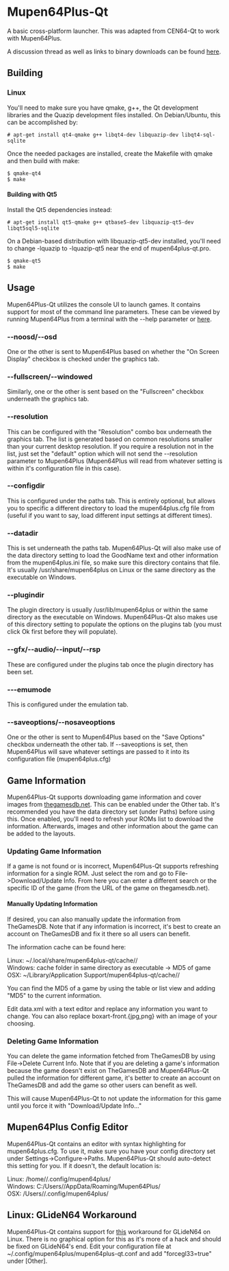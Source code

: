 # Mupen64Plus-Qt

A basic cross-platform launcher. This was adapted from CEN64-Qt to work with Mupen64Plus.

A discussion thread as well as links to binary downloads can be found [here](http://www.emutalk.net/threads/54976-Mupen64Plus-Qt).

## Building

### Linux

You'll need to make sure you have qmake, g++, the Qt development libraries and the Quazip development files installed. On Debian/Ubuntu, this can be accomplished by:

```
# apt-get install qt4-qmake g++ libqt4-dev libquazip-dev libqt4-sql-sqlite
```

Once the needed packages are installed, create the Makefile with qmake and then build with make:

```
$ qmake-qt4
$ make
```

#### Building with Qt5

Install the Qt5 dependencies instead:

```
# apt-get install qt5-qmake g++ qtbase5-dev libquazip-qt5-dev libqt5sql5-sqlite
```

On a Debian-based distribution with libquazip-qt5-dev installed, you'll need to change -lquazip to -lquazip-qt5 near the end of mupen64plus-qt.pro.

```
$ qmake-qt5
$ make
```

## Usage

Mupen64Plus-Qt utilizes the console UI to launch games. It contains support for most of the command line parameters. These can be viewed by running Mupen64Plus from a terminal with the --help parameter or [here](https://code.google.com/p/mupen64plus/wiki/UIConsoleUsage).

### --noosd/--osd

One or the other is sent to Mupen64Plus based on whether the "On Screen Display" checkbox is checked under the graphics tab.

### --fullscreen/--windowed

Similarly, one or the other is sent based on the "Fullscreen" checkbox underneath the graphics tab.

### --resolution

This can be configured with the "Resolution" combo box underneath the graphics tab. The list is generated based on common resolutions smaller than your current desktop resolution. If you require a resolution not in the list, just set the "default" option which will not send the --resolution parameter to Mupen64Plus (Mupen64Plus will read from whatever setting is within it's configuration file in this case).

### --configdir

This is configured under the paths tab. This is entirely optional, but allows you to specific a different directory to load the mupen64plus.cfg file from (useful if you want to say, load different input settings at different times).

### --datadir

This is set underneath the paths tab. Mupen64Plus-Qt will also make use of the data directory setting to load the GoodName text and other information from the mupen64plus.ini file, so make sure this directory contains that file. It's usually /usr/share/mupen64plus on Linux or the same directory as the executable on Windows. 

### --plugindir

The plugin directory is usually /usr/lib/mupen64plus or within the same directory as the executable on Windows. Mupen64Plus-Qt also makes use of this directory setting to populate the options on the plugins tab (you must click Ok first before they will populate).

### --gfx/--audio/--input/--rsp

These are configured under the plugins tab once the plugin directory has been set.

### ---emumode

This is configured under the emulation tab.

### --saveoptions/--nosaveoptions

One or the other is sent to Mupen64Plus based on the "Save Options" checkbox underneath the other tab. If --saveoptions is set, then Mupen64Plus will save whatever settings are passed to it into its configuration file (mupen64plus.cfg)


## Game Information

Mupen64Plus-Qt supports downloading game information and cover images from [thegamesdb.net](http://thegamesdb.net/). This can be enabled under the Other tab. It's recommended you have the data directory set (under Paths) before using this. Once enabled, you'll need to refresh your ROMs list to download the information. Afterwards, images and other information about the game can be added to the layouts.

### Updating Game Information

If a game is not found or is incorrect, Mupen64Plus-Qt supports refreshing information for a single ROM. Just select the rom and go to File->Download/Update Info. From here you can enter a different search or the specific ID of the game (from the URL of the game on thegamesdb.net).

#### Manually Updating Information

If desired, you can also manually update the information from TheGamesDB. Note that if any information is incorrect, it's best to create an account on TheGamesDB and fix it there so all users can benefit.

The information cache can be found here:

Linux: ~/.local/share/mupen64plus-qt/cache/<MD5 of game>/  
Windows: cache folder in same directory as executable -> MD5 of game  
OSX: ~/Library/Application Support/mupen64plus-qt/cache/<MD5 of game>/

You can find the MD5 of a game by using the table or list view and adding "MD5" to the current information.

Edit data.xml with a text editor and replace any information you want to change. You can also replace boxart-front.{jpg,png} with an image of your choosing.

### Deleting Game Information

You can delete the game information fetched from TheGamesDB by using File->Delete Current Info. Note that if you are deleting a game's information because the game doesn't exist on TheGamesDB and Mupen64Plus-Qt pulled the information for different game, it's better to create an account on TheGamesDB and add the game so other users can benefit as well.

This will cause Mupen64Plus-Qt to not update the information for this game until you force it with "Download/Update Info..."


## Mupen64Plus Config Editor

Mupen64Plus-Qt contains an editor with syntax highlighting for mupen64plus.cfg. To use it, make sure you have your config directory set under Settings->Configure->Paths. Mupen64Plus-Qt should auto-detect this setting for you. If it doesn't, the default location is:

Linux: /home/<user>/.config/mupen64plus/  
Windows: C:/Users/<user>/AppData/Roaming/Mupen64Plus/  
OSX: /Users/<user>/.config/mupen64plus/


## Linux: GLideN64 Workaround

Mupen64Plus-Qt contains support for [this](https://github.com/gonetz/GLideN64/issues/454#issuecomment-126853972) workaround for GLideN64 on Linux. There is no graphical option for this as it's more of a hack and should be fixed on GLideN64's end. Edit your configuration file at ~/.config/mupen64plus/mupen64plus-qt.conf and add "forcegl33=true" under [Other].
